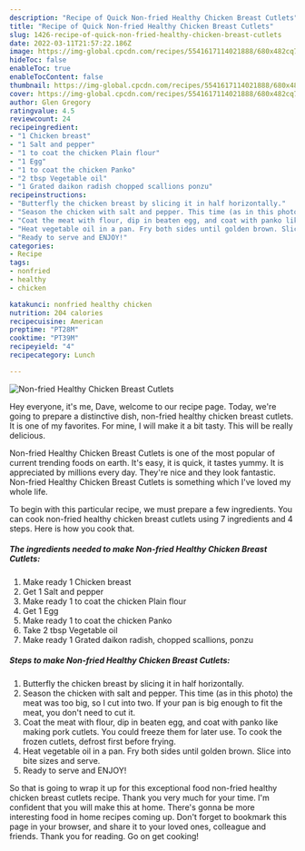 ```yaml
---
description: "Recipe of Quick Non-fried Healthy Chicken Breast Cutlets"
title: "Recipe of Quick Non-fried Healthy Chicken Breast Cutlets"
slug: 1426-recipe-of-quick-non-fried-healthy-chicken-breast-cutlets
date: 2022-03-11T21:57:22.186Z
image: https://img-global.cpcdn.com/recipes/5541617114021888/680x482cq70/non-fried-healthy-chicken-breast-cutlets-recipe-main-photo.jpg
hideToc: false
enableToc: true
enableTocContent: false
thumbnail: https://img-global.cpcdn.com/recipes/5541617114021888/680x482cq70/non-fried-healthy-chicken-breast-cutlets-recipe-main-photo.jpg
cover: https://img-global.cpcdn.com/recipes/5541617114021888/680x482cq70/non-fried-healthy-chicken-breast-cutlets-recipe-main-photo.jpg
author: Glen Gregory
ratingvalue: 4.5
reviewcount: 24
recipeingredient:
- "1 Chicken breast"
- "1 Salt and pepper"
- "1 to coat the chicken Plain flour"
- "1 Egg"
- "1 to coat the chicken Panko"
- "2 tbsp Vegetable oil"
- "1 Grated daikon radish chopped scallions ponzu"
recipeinstructions:
- "Butterfly the chicken breast by slicing it in half horizontally."
- "Season the chicken with salt and pepper. This time (as in this photo) the meat was too big, so I cut into two. If your pan is big enough to fit the meat, you don&#39;t need to cut it."
- "Coat the meat with flour, dip in beaten egg, and coat with panko like making pork cutlets. You could freeze them for later use. To cook the frozen cutlets, defrost first before frying."
- "Heat vegetable oil in a pan. Fry both sides until golden brown. Slice into bite sizes and serve."
- "Ready to serve and ENJOY!"
categories:
- Recipe
tags:
- nonfried
- healthy
- chicken

katakunci: nonfried healthy chicken 
nutrition: 204 calories
recipecuisine: American
preptime: "PT28M"
cooktime: "PT39M"
recipeyield: "4"
recipecategory: Lunch

---
```



![Non-fried Healthy Chicken Breast Cutlets](https://img-global.cpcdn.com/recipes/5541617114021888/680x482cq70/non-fried-healthy-chicken-breast-cutlets-recipe-main-photo.jpg)

Hey everyone, it's me, Dave, welcome to our recipe page. Today, we're going to prepare a distinctive dish, non-fried healthy chicken breast cutlets. It is one of my favorites. For mine, I will make it a bit tasty. This will be really delicious.

Non-fried Healthy Chicken Breast Cutlets is one of the most popular of current trending foods on earth. It's easy, it is quick, it tastes yummy. It is appreciated by millions every day. They're nice and they look fantastic. Non-fried Healthy Chicken Breast Cutlets is something which I've loved my whole life.




To begin with this particular recipe, we must prepare a few ingredients. You can cook non-fried healthy chicken breast cutlets using 7 ingredients and 4 steps. Here is how you cook that.

<!--inarticleads1-->

##### The ingredients needed to make Non-fried Healthy Chicken Breast Cutlets:

1. Make ready 1 Chicken breast
1. Get 1 Salt and pepper
1. Make ready 1 to coat the chicken Plain flour
1. Get 1 Egg
1. Make ready 1 to coat the chicken Panko
1. Take 2 tbsp Vegetable oil
1. Make ready 1 Grated daikon radish, chopped scallions, ponzu




<!--inarticleads2-->

##### Steps to make Non-fried Healthy Chicken Breast Cutlets:

1. Butterfly the chicken breast by slicing it in half horizontally.
1. Season the chicken with salt and pepper. This time (as in this photo) the meat was too big, so I cut into two. If your pan is big enough to fit the meat, you don&#39;t need to cut it.
1. Coat the meat with flour, dip in beaten egg, and coat with panko like making pork cutlets. You could freeze them for later use. To cook the frozen cutlets, defrost first before frying.
1. Heat vegetable oil in a pan. Fry both sides until golden brown. Slice into bite sizes and serve.
1. Ready to serve and ENJOY!



So that is going to wrap it up for this exceptional food non-fried healthy chicken breast cutlets recipe. Thank you very much for your time. I'm confident that you will make this at home. There's gonna be more interesting food in home recipes coming up. Don't forget to bookmark this page in your browser, and share it to your loved ones, colleague and friends. Thank you for reading. Go on get cooking!
